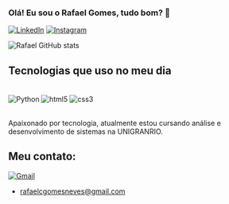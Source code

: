 ### Olá! Eu sou o Rafael Gomes, tudo bom? 🤙


[![LinkedIn](https://img.shields.io/badge/LinkedIn-0077B5?style=for-the-badge&logo=linkedin&logoColor=white)](https://www.linkedin.com/in/rafael-gomes-792568204/)
[![Instagram](https://img.shields.io/badge/Instagram-E4405F?style=for-the-badge&logo=instagram&logoColor=white)](https://www.instagram.com/rafaaelgomess/)

![Rafael GitHub stats](https://github-readme-stats.vercel.app/api?username=RafaelGomesN&show_icons=true&theme=tokyonight)


## Tecnologias que uso no meu dia

<div style="Display: inline_block"><br/>

<img align="center" alt="Python" src="https://img.shields.io/badge/Python-14354C?style=for-the-badge&logo=python&logoColor=white" /> 
<img align="center" alt="html5" src="https://img.shields.io/badge/HTML5-E34F26?style=for-the-badge&logo=html5&logoColor=white" /> 
<img align="center" alt="css3" src="https://img.shields.io/badge/CSS3-1572B6?style=for-the-badge&logo=css3&logoColor=white" /> 

<div><br/>

 Apaixonado por tecnologia, atualmente estou cursando análise e desenvolvimento de sistemas na UNIGRANRIO.

 ## Meu contato:
[![Gmail](https://img.shields.io/badge/Gmail-D14836?style=for-the-badge&logo=gmail&logoColor=white)](rafaelcgomesneves@gmail.com)
- rafaelcgomesneves@gmail.com
